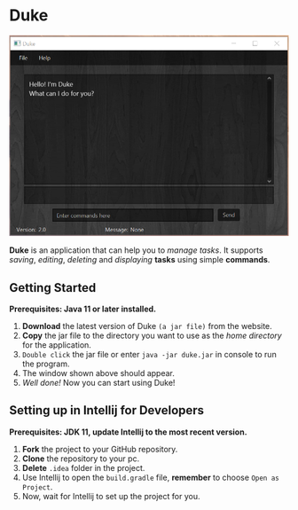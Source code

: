 # Duke

![GitHub Logo](docs/Ui.png)

**Duke** is an application that can help you to *manage tasks*. It supports *saving*, *editing*, *deleting* and 
*displaying* **tasks** using simple **commands**.

## Getting Started

**Prerequisites: Java 11 or later installed.**

1. **Download** the latest version of Duke `(a jar file)` from the website.
1. **Copy** the jar file to the directory you want to use as the *home directory* for the application.
1. `Double click` the jar file or enter `java -jar duke.jar` in console to run the program.
1. The window shown above should appear.
1. *Well done!* Now you can start using Duke!

## Setting up in Intellij for Developers

**Prerequisites: JDK 11, update Intellij to the most recent version.**

1. **Fork** the project to your GitHub repository.
1. **Clone** the repository to your pc.
1. **Delete** `.idea` folder in the project.
1. Use Intellij to open the `build.gradle` file, **remember** to choose `Open as Project`.
1. Now, wait for Intellij to set up the project for you.